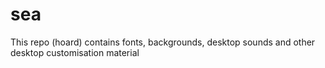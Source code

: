 # sea
This repo (hoard) contains fonts, backgrounds, desktop sounds and other desktop customisation material
